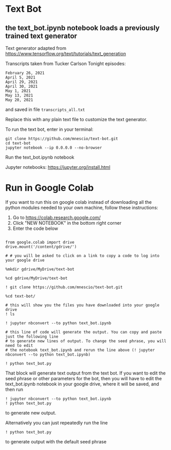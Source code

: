 # Text Bot

## the text_bot.ipynb notebook loads a previously trained text generator

Text generator adapted from https://www.tensorflow.org/text/tutorials/text_generation

Transcripts taken from Tucker Carlson Tonight episodes:

```
February 26, 2021
April 5, 2021
April 29, 2021
April 30, 2021
May 1, 2021
May 13, 2021
May 20, 2021
```

and saved in file ```transcripts_all.txt```

Replace this with any plain text file to customize the text generator.


To run the text bot, enter in your terminal:

```
git clone https://github.com/mnescio/text-bot.git
cd text-bot
jupyter notebook --ip 0.0.0.0 --no-browser
```

Run the text_bot.ipynb notebook

Jupyter notebooks: https://jupyter.org/install.html



# Run in Google Colab

If you want to run this on google colab instead of downloading all the python modules needed to your own machine, follow these instructions:

1. Go to https://colab.research.google.com/
2. Click "NEW NOTEBOOK" in the bottom right corner
3. Enter the code below

```

from google.colab import drive
drive.mount('/content/gdrive/')

# # you will be asked to click on a link to copy a code to log into your google drive

%mkdir gdrive/MyDrive/text-bot

%cd gdrive/MyDrive/text-bot

! git clone https://github.com/mnescio/text-bot.git

%cd text-bot/

# this will show you the files you have downloaded into your google drive
! ls 

! jupyter nbconvert --to python text_bot.ipynb

# this line of code will generate the output. You can copy and paste just the following line
# to generate new lines of output. To change the seed phrase, you will need to edit
# the notebook text_bot.ipynb and rerun the line above (! jupyter nbconvert --to python text_bot.ipynb)

! python text_bot.py

```

That block will generate text output from the text bot. If you want to edit the seed phrase or other parameters for the bot, then you will have to edit the text_bot.ipynb notebook in your google drive, where it will be saved, and then run 

```
! jupyter nbconvert --to python text_bot.ipynb
! python text_bot.py
```
to generate new output.

Alternatively you can just repeatedly run the line

```
! python text_bot.py
```

to generate output with the default seed phrase



